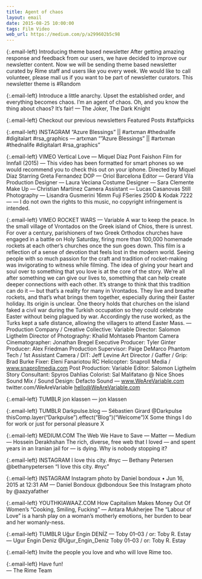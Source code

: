 ```yaml
---
title: Agent of chaos
layout: email
date: 2015-08-25 10:00:00
tags: Film Video
web_url: https://medium.com/p/a299602b5c98
---
```


{:.email-left}
Introducing theme based newsletter
After getting amazing response and feedback from our users, we have decided to improve our newsletter content. Now we will be sending theme based newsletter curated by Rime staff and users like you every week. We would like to call volunteer, please mail us if you want to be part of newsletter curators.
This newsletter theme is #Random

{:.email-left}
Introduce a little anarchy. Upset the established order, and everything becomes chaos. I’m an agent of chaos. Oh, and you know the thing about chaos? It’s fair!
— The Joker, The Dark Knight

{:.email-left}
Checkout our previous newsletters
Featured Posts #staffpicks

{:.email-left}
INSTAGRAM
“Azure Blessings” || #artxman #thednalife #digitalart #rsa_graphics — artxman
“”Azure Blessings” || #artxman #thednalife #digitalart #rsa_graphics”

{:.email-left}
VIMEO
Vertical Love — Miquel Díaz Pont
Faishon Film for Innfall (2015) — This video has been formatted for smart phones so we would recommend you to check this out on your iphone. Directed by Miquel Díaz Starring Greta Fernandez DOP — Oriol Barcelona Editor — Gerard Vila Production Designer — Laura Veciana Costume Designer — Sara Clemente Make Up — Christian Martínez Camera Assistant — Lucas Casanovas Still Photography — Lisandra Gusmerini 16mm Fuji FSeries 250D & Kodak 7222 — — I do not own the rights to this music, no copyright infringement is intended.

{:.email-left}
VIMEO
ROCKET WARS — Variable
A war to keep the peace. In the small village of Vrontados on the Greek island of Chios, there is unrest. For over a century, parishioners of two Greek Orthodox churches have engaged in a battle on Holy Saturday, firing more than 100,000 homemade rockets at each other’s churches once the sun goes down. This film is a reflection of a sense of devotion that feels lost in the modern world. Seeing people with so much passion for the craft and tradition of rocket-making was invigorating to witness while filming. The idea of giving your heart and soul over to something that you love is at the core of the story. We’re all after something we can give our lives to, something that can help create deeper connections with each other. It’s strange to think that this tradition can do it — but that’s a reality for many in Vrontados. They live and breathe rockets, and that’s what brings them together, especially during their Easter holiday. Its origin is unclear. One theory holds that churches on the island faked a civil war during the Turkish occupation so they could celebrate Easter without being plagued by war. Accordingly the ruse worked, as the Turks kept a safe distance, allowing the villagers to attend Easter Mass. — Production Company / Creative Collective: Variable Director: Salomon Ligthelm Director of Photography: Khalid Mohtaseb Phantom Camera Cinematographer: Jonathan Bregel Executive Producer: Tyler Ginter Producer: Alex Friedman Production Supervisor: Paige DeMarco Phantom Tech / 1st Assistant Camera / DIT: Jeff Levine Art Director / Gaffer / Grip: Brad Burke Fixer: Eleni Fanariotou RC Helicopter: Snaproll Media / www.snaprollmedia.com Post Production: Variable Editor: Salomon Ligthelm Story Consultant: Spyros Dahlias Colorist: Sal Malifatano @ Nice Shoes Sound Mix / Sound Design: Defacto Sound — www.WeAreVariable.com twitter.com/WeAreVariable hello@WeAreVariable.com

{:.email-left}
TUMBLR
jon klassen — jon klassen

{:.email-left}
TUMBLR
Darkpulse.blog — Sébastien Girard @Darkpulse
thisComp.layer(“Darkpulse”).effect(“Blog”)(“Welcome”)X Some things I do for work or just for personal pleasure X

{:.email-left}
MEDIUM.COM
The Web We Have to Save — Matter — Medium — Hossein Derakhshan
The rich, diverse, free web that I loved — and spent years in an Iranian jail for — is dying. Why is nobody stopping it?

{:.email-left}
INSTAGRAM
I love this city. #nyc — Bethany Petersen @bethanypetersen
“I love this city. #nyc”

{:.email-left}
INSTAGRAM
Instagram photo by Daniel bondoux • Jun 16, 2015 at 12:31 AM — Daniel Bondoux @dbondoux
See this Instagram photo by @aazyafather

{:.email-left}
YOUTHKIAWAAZ.COM
How Capitalism Makes Money Out Of Women’s “Cooking, Smiling, Fucking” — Antara Mukherjee
The “Labour of Love” is a harsh play on a woman’s motherly emotions, her burden to bear and her womanly-ness.

{:.email-left}
TUMBLR
Uğur Engin DENİZ — Toby 01–03 / or: Toby R. Estay — Ugur Engin Deniz @Ugur_Engin_Deniz
Toby 01–03 / or: Toby R. Estay

{:.email-left}
Invite the people you love and who will love Rime too.

{:.email-left}
Have fun!<br>
— The Rime Team